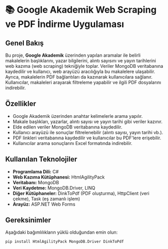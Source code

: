# 📚 Google Akademik Web Scraping ve PDF İndirme Uygulaması

## Genel Bakış

Bu proje, **Google Akademik** üzerinden yapılan aramalar ile belirli makalelerin başlıklarını, yazar bilgilerini, alıntı sayısını ve yayın tarihlerini web kazıma (web scraping) tekniğiyle toplar. Veriler MongoDB veritabanına kaydedilir ve kullanıcı, web arayüzü aracılığıyla bu makalelere ulaşabilir. Ayrıca, makalelerin PDF bağlantıları da kazınarak kullanıcılara sağlanır. Kullanıcılar, makaleleri arayarak filtreleme yapabilir ve ilgili PDF dosyalarını indirebilir.

## Özellikler

- Google Akademik üzerinden anahtar kelimelerle arama yapılır.
- Makale başlıkları, yazarlar, alıntı sayısı ve yayın tarihi gibi veriler kazınır.
- Elde edilen veriler MongoDB veritabanına kaydedilir.
- Kullanıcı arayüzü ile sonuçlar filtrelenebilir (alıntı sayısı, yayın tarihi vb.).
- PDF linkleri veritabanına kaydedilir ve kullanıcılar bu PDF'lere erişebilir.
- Kullanıcılar arama sonuçlarını Excel formatında indirebilir.

## Kullanılan Teknolojiler

- **Programlama Dili:** C#
- **Web Kazıma Kütüphanesi:** HtmlAgilityPack
- **Veritabanı:** MongoDB
- **Veri Kaydetme:** MongoDB.Driver, LINQ
- **Diğer Kütüphaneler:** DinkToPdf (PDF oluşturma), HttpClient (veri çekme), Task (eş zamanlı işlem)
- **Arayüz:** ASP.NET Web Forms

## Gereksinimler

Aşağıdaki bağımlılıkların yüklü olduğundan emin olun:

```bash
pip install HtmlAgilityPack MongoDB.Driver DinkToPdf


